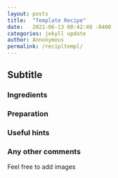 ```yaml
---
layout: posts
title:  "Template Recipe"
date:   2021-06-13 00:42:49 -0400
categories: jekyll update
author: Annonymous
permalink: /recipltempl/
---
```



## Subtitle

### Ingredients

### Preparation

### Useful hints

### Any other comments

Feel free to add images
